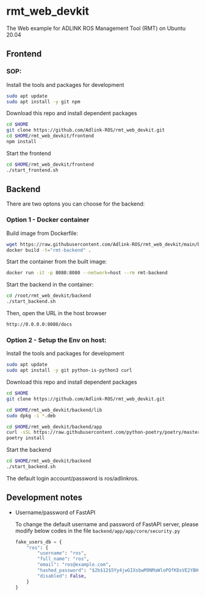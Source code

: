 # rmt_web_devkit

The Web example for ADLINK ROS Management Tool (RMT) on Ubuntu 20.04

## **Frontend**

### SOP:

Install the tools and packages for development

```bash
sudo apt update
sudo apt install -y git npm
```

Download this repo and install dependent packages

```bash
cd $HOME
git clone https://github.com/Adlink-ROS/rmt_web_devkit.git
cd $HOME/rmt_web_devkit/frontend
npm install
```
    
Start the frontend

```bash
cd $HOME/rmt_web_devkit/frontend
./start_frontend.sh
```

## **Backend**

There are two optons you can choose for the backend:

### Option 1 - Docker container

Build image from Dockerfile:

```bash
wget https://raw.githubusercontent.com/Adlink-ROS/rmt_web_devkit/main/backend/Dockerfile
docker build -t="rmt-backend" . 
```

Start the container from the built image:

```bash
docker run -it -p 8080:8080 --network=host --rm rmt-backend
```

Start the backend in the container:

```bash
cd /root/rmt_web_devkit/backend
./start_backend.sh
```

Then, open the URL in the host browser

```bash
http://0.0.0.0:8080/docs
```

### Option 2 - Setup the Env on host:

Install the tools and packages for development

```bash
sudo apt update
sudo apt install -y git python-is-python3 curl
```

Download this repo and install dependent packages

```bash
cd $HOME
git clone https://github.com/Adlink-ROS/rmt_web_devkit.git

cd $HOME/rmt_web_devkit/backend/lib
sudo dpkg -i *.deb

cd $HOME/rmt_web_devkit/backend/app
curl -sSL https://raw.githubusercontent.com/python-poetry/poetry/master/get-poetry.py | python -
poetry install
```

Start the backend

```bash
cd $HOME/rmt_web_devkit/backend
./start_backend.sh
```

The default login account/password is ros/adlinkros.

## Development notes

- Username/password of FastAPI

    To change the default username and password of FastAPI server, please modify below codes in the file ```backend/app/app/core/security.py```

    ```py
    fake_users_db = {
        "ros": {
            "username": "ros",
            "full_name": "ros",
            "email": "ros@example.com",
            "hashed_password": "$2b$12$5Yy4jwGIXsbwM9NMaWloPOfKDsVE2YBH/Uqjrorl28zRY032BcRDu",
            "disabled": False,
        }
    }
    ```
